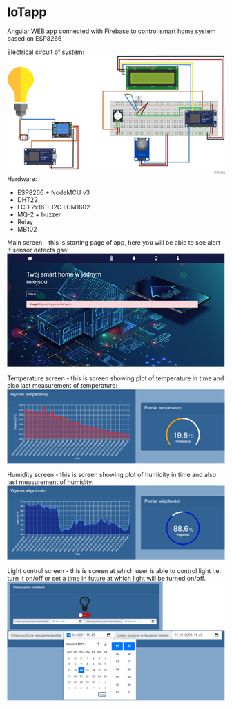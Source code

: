 # IoTapp
Angular WEB app connected with Firebase to control smart home system based on ESP8266 

Electrical circuit of system:
![ScreenShot](schemat1_bb.png)
Hardware:
 - ESP8266 + NodeMCU v3
 - DHT22
 - LCD 2x16 +  I2C LCM1602
 - MQ-2 + buzzer
 - Relay
 - MB102

Main screen - this is starting page of app, here you will be able to see alert if sensor detects gas:
![ScreenShot](mainScreen.png)

Temperature screen - this is screen showing plot of temperature in time and also last measurement of temperature:
![ScreenShot](tempScreen.png)

Humidity screen - this is screen showing plot of humidity in time and also last measurement of humidity:
![ScreenShot](humiScreen.png)

Light control screen  - this is screen at which user is able to control light i.e. turn it on/off or set a time in future at which light will be turned on/off.
![ScreenShot](lightScreen.png)
